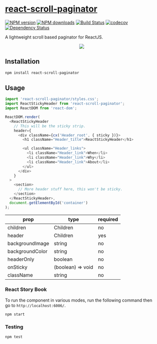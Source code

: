 # [react-scroll-paginator](https://github.com/madou/react-scroll-paginator)

[![NPM version](http://img.shields.io/npm/v/react-scroll-paginator.svg?style=flat-square)](https://www.npmjs.com/package/react-scroll-paginator)
[![NPM downloads](http://img.shields.io/npm/dm/react-scroll-paginator.svg?style=flat-square)](https://www.npmjs.com/package/react-scroll-paginator)
[![Build Status](http://img.shields.io/travis/madou/react-scroll-paginator/master.svg?style=flat-square)](https://travis-ci.org/madou/react-scroll-paginator)
[![codecov](https://codecov.io/gh/madou/react-scroll-paginator/branch/master/graph/badge.svg)](https://codecov.io/gh/madou/react-scroll-paginator)
[![Dependency Status](http://img.shields.io/david/madou/react-scroll-paginator.svg?style=flat-square)](https://david-dm.org/madou/react-scroll-paginator)

A lightweight scroll based paginator for ReactJS.

<p align="center">
  <img src="https://github.com/madou/react-scroll-paginator/blob/master/example.gif?raw=true" style="margin:0 auto" />
</p>

## Installation

```sh
npm install react-scroll-paginator
```

## Usage

```javascript
import 'react-scroll-paginator/styles.css';
import ReactStickyHeader from 'react-scroll-paginator';
import ReactDOM from 'react-dom';

ReactDOM.render(
  <ReactStickyHeader
    // This will be the sticky strip.
    header={
      <div className={cx('Header_root', { sticky })}>
        <h1 className="Header_title">ReactStickyHeader</h1>

        <ul className="Header_links">
          <li className="Header_link">When</li>
          <li className="Header_link">Why</li>
          <li className="Header_link">About</li>
        </ul>
      </div>
    }
  >
    <section>
      // More header stuff here, this won't be sticky.
    </section>
  </ReactStickyHeader>,
  document.getElementById('container')
);
```

| prop | type | required |
|-|-|-|
| children | Children  | no |
| header | Children | yes |
| backgroundImage | string | no |
| backgroundColor | string | no |
| headerOnly | boolean | no |
| onSticky | (boolean) => void | no |
| className | string | no |

### React Story Book

To run the component in various modes, run the following command then go to `http://localhost:6006/`.

```bash
npm start
```

### Testing

```bash
npm test
```
